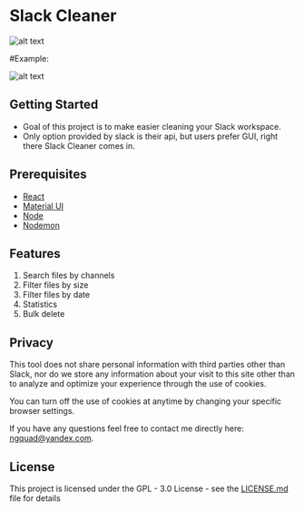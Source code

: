 # Slack Cleaner   

![alt text](https://github.com/ngQuad/Slack-Cleaner-Web/blob/master/client/images/slackCleaner.png)
                  
#Example:
                    
![alt text](https://github.com/ngQuad/Slack-Cleaner-Web/blob/master/client/images/slackCleanerApp.png)


## Getting Started                                      
* Goal of this project is to make easier cleaning your Slack workspace.
* Only option provided by slack is their api, but users prefer GUI, right there Slack Cleaner comes in. 

## Prerequisites
* [React]( https://reactjs.org/ )
* [Material UI](https://material-ui.com/)
* [Node](https://nodejs.org/en/)
* [Nodemon](https://nodemon.io/)

## Features

1. Search files by channels 
1. Filter files by size
1. Filter files by date
1. Statistics
1. Bulk delete
      
## Privacy

This tool does not share personal information with third parties other than Slack, nor do we store any information about your visit to this site other than to analyze and optimize your experience through the use of cookies.

You can turn off the use of cookies at anytime by changing your specific browser settings.

If you have any questions feel free to contact me directly here: ngquad@yandex.com.

## License
This project is licensed under the GPL - 3.0  License - see the  [LICENSE.md]( https://github.com/ngQuad/Slack-Cleaner-Web/blob/master/LICENSE ) file for details

